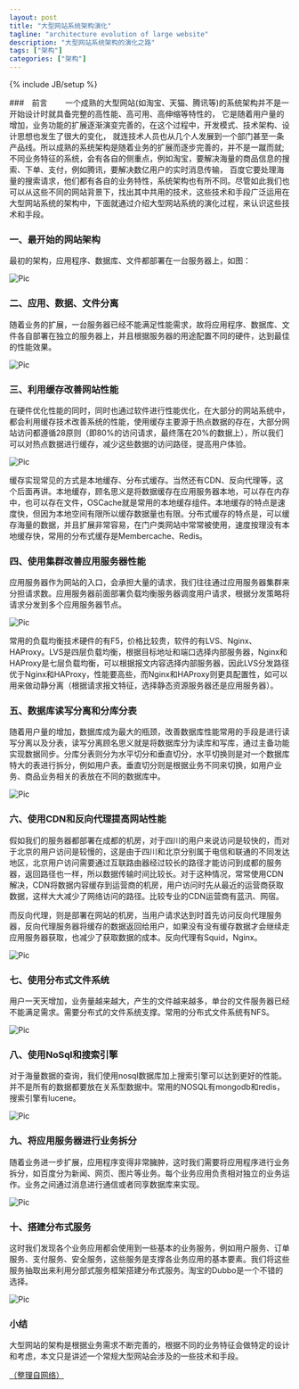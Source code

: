 ```yaml
---
layout: post
title: "大型网站系统架构演化"
tagline: "architecture evolution of large website"
description: "大型网站系统架构的演化之路"
tags: ["架构"]
categories: ["架构"]
---
```

{% include JB/setup %}



###　前言
　　一个成熟的大型网站(如淘宝、天猫、腾讯等)的系统架构并不是一开始设计时就具备完整的高性能、高可用、高伸缩等特性的，
它是随着用户量的增加，业务功能的扩展逐渐演变完善的，在这个过程中，开发模式、技术架构、设计思想也发生了很大的变化，
就连技术人员也从几个人发展到一个部门甚至一条产品线。所以成熟的系统架构是随着业务的扩展而逐步完善的，并不是一蹴而就;
不同业务特征的系统，会有各自的侧重点，例如淘宝，要解决海量的商品信息的搜索、下单、支付，例如腾讯，要解决数亿用户的实时消息传输，
百度它要处理海量的搜索请求，他们都有各自的业务特性，系统架构也有所不同。尽管如此我们也可以从这些不同的网站背景下，找出其中共用的技术，这些技术和手段广泛运用在大型网站系统的架构中，下面就通过介绍大型网站系统的演化过程，来认识这些技术和手段。


### 一、最开始的网站架构 ###

最初的架构，应用程序、数据库、文件都部署在一台服务器上，如图：

<img src="/assets/media/20141017_1.png" alt="Pic" class="img-center">


### 二、应用、数据、文件分离 ###

随着业务的扩展，一台服务器已经不能满足性能需求，故将应用程序、数据库、文件各自部署在独立的服务器上，并且根据服务器的用途配置不同的硬件，达到最佳的性能效果。

<img src="/assets/media/20141017_2.png" alt="Pic" class="img-center">


### 三、利用缓存改善网站性能 ###

在硬件优化性能的同时，同时也通过软件进行性能优化，在大部分的网站系统中，都会利用缓存技术改善系统的性能，使用缓存主要源于热点数据的存在，大部分网站访问都遵循28原则（即80%的访问请求，最终落在20%的数据上），所以我们可以对热点数据进行缓存，减少这些数据的访问路径，提高用户体验。

<img src="/assets/media/20141017_3.png" alt="Pic" class="img-center">

缓存实现常见的方式是本地缓存、分布式缓存。当然还有CDN、反向代理等，这个后面再讲。本地缓存，顾名思义是将数据缓存在应用服务器本地，可以存在内存中，也可以存在文件，OSCache就是常用的本地缓存组件。本地缓存的特点是速度快，但因为本地空间有限所以缓存数据量也有限。分布式缓存的特点是，可以缓存海量的数据，并且扩展非常容易，在门户类网站中常常被使用，速度按理没有本地缓存快，常用的分布式缓存是Membercache、Redis。


### 四、使用集群改善应用服务器性能 ###

应用服务器作为网站的入口，会承担大量的请求，我们往往通过应用服务器集群来分担请求数。应用服务器前面部署负载均衡服务器调度用户请求，根据分发策略将请求分发到多个应用服务器节点。

<img src="/assets/media/20141017_4.png" alt="Pic" class="img-center">

常用的负载均衡技术硬件的有F5，价格比较贵，软件的有LVS、Nginx、HAProxy。LVS是四层负载均衡，根据目标地址和端口选择内部服务器，Nginx和HAProxy是七层负载均衡，可以根据报文内容选择内部服务器，因此LVS分发路径优于Nginx和HAProxy，性能要高些，而Nginx和HAProxy则更具配置性，如可以用来做动静分离（根据请求报文特征，选择静态资源服务器还是应用服务器）。


### 五、数据库读写分离和分库分表 ###

随着用户量的增加，数据库成为最大的瓶颈，改善数据库性能常用的手段是进行读写分离以及分表，读写分离顾名思义就是将数据库分为读库和写库，通过主备功能实现数据同步。分库分表则分为水平切分和垂直切分，水平切换则是对一个数据库特大的表进行拆分，例如用户表。垂直切分则是根据业务不同来切换，如用户业务、商品业务相关的表放在不同的数据库中。

<img src="/assets/media/20141017_5.png" alt="Pic" class="img-center">


### 六、使用CDN和反向代理提高网站性能 ###

假如我们的服务器都部署在成都的机房，对于四川的用户来说访问是较快的，而对于北京的用户访问是较慢的，这是由于四川和北京分别属于电信和联通的不同发达地区，北京用户访问需要通过互联路由器经过较长的路径才能访问到成都的服务器，返回路径也一样，所以数据传输时间比较长。对于这种情况，常常使用CDN解决，CDN将数据内容缓存到运营商的机房，用户访问时先从最近的运营商获取数据，这样大大减少了网络访问的路径。比较专业的CDN运营商有蓝汛、网宿。

而反向代理，则是部署在网站的机房，当用户请求达到时首先访问反向代理服务器，反向代理服务器将缓存的数据返回给用户，如果没有没有缓存数据才会继续走应用服务器获取，也减少了获取数据的成本。反向代理有Squid，Nginx。

<img src="/assets/media/20141017_6.png" alt="Pic" class="img-center">


### 七、使用分布式文件系统 ###

用户一天天增加，业务量越来越大，产生的文件越来越多，单台的文件服务器已经不能满足需求。需要分布式的文件系统支撑。常用的分布式文件系统有NFS。

<img src="/assets/media/20141017_7.png" alt="Pic" class="img-center">


### 八、使用NoSql和搜索引擎 ###

对于海量数据的查询，我们使用nosql数据库加上搜索引擎可以达到更好的性能。并不是所有的数据都要放在关系型数据中。常用的NOSQL有mongodb和redis，搜索引擎有lucene。

<img src="/assets/media/20141017_8.png" alt="Pic" class="img-center">


### 九、将应用服务器进行业务拆分 ###

随着业务进一步扩展，应用程序变得非常臃肿，这时我们需要将应用程序进行业务拆分，如百度分为新闻、网页、图片等业务。每个业务应用负责相对独立的业务运作。业务之间通过消息进行通信或者同享数据库来实现。

<img src="/assets/media/20141017_9.png" alt="Pic" class="img-center">


### 十、搭建分布式服务 ###

这时我们发现各个业务应用都会使用到一些基本的业务服务，例如用户服务、订单服务、支付服务、安全服务，这些服务是支撑各业务应用的基本要素。我们将这些服务抽取出来利用分部式服务框架搭建分布式服务。淘宝的Dubbo是一个不错的选择。

<img src="/assets/media/20141017_10.png" alt="Pic" class="img-center">


### 小结 ###

大型网站的架构是根据业务需求不断完善的，根据不同的业务特征会做特定的设计和考虑，本文只是讲述一个常规大型网站会涉及的一些技术和手段。


[（整理自网络）][post]

[post]: http://www.cnblogs.com/leefreeman/p/3993449.html





